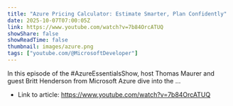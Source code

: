 ```yaml
---
title: "Azure Pricing Calculator: Estimate Smarter, Plan Confidently"
date: 2025-10-07T07:00:05Z
link: https://www.youtube.com/watch?v=7b84OrcATUQ
showShare: false
showReadTime: false
thumbnail: images/azure.png
tags: ["youtube.com/@MicrosoftDeveloper"]
---
```

In this episode of the #AzureEssentialsShow, host Thomas Maurer and guest Britt Henderson from Microsoft Azure dive into the ...

- Link to article: https://www.youtube.com/watch?v=7b84OrcATUQ